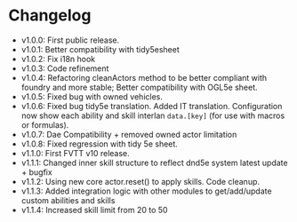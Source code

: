 # Changelog

- v1.0.0: First public release.
- v1.0.1: Better compatibility with tidy5esheet
- v1.0.2: Fix i18n hook
- v1.0.3: Code refinement
- v1.0.4: Refactoring cleanActors method to be better compliant with foundry and more stable; Better compatibility with OGL5e sheet.
- v1.0.5: Fixed bug with owned vehicles.
- v1.0.6: Fixed bug tidy5e translation. Added IT translation. Configuration now show each ability and skill interlan `data.[key]` (for use with macros or formulas).
- v1.0.7: Dae Compatibility + removed owned actor limitation
- v1.0.8: Fixed regression with tidy 5e sheet.
- v1.1.0: First FVTT v10 release.
- v1.1.1: Changed inner skill structure to reflect dnd5e system latest update + bugfix
- v1.1.2: Using new core actor.reset() to apply skills. Code cleanup.
- v1.1.3: Added integration logic with other modules to get/add/update custom abilities and skills
- v1.1.4: Increased skill limit from 20 to 50
